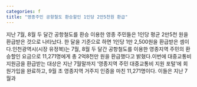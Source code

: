```yaml
---
categories: f
title: "영종주민 공항철도 환승할인 1인당 2만5천원 환급"
---
```

지난 7월, 8월 두 달간 공항철도를 환승 이용한 영종 주민들은 1인당 평균 2만5천 원을 환급받은 것으로 나타났다. 한 달을 기준으로 하면 1인당 1만 2,500원을 환급받은 셈이다.인천광역시(시장 유정복)는 7월, 8월 두 달간 공항철도를 이용한 영종지역 주민의 환승할인 요금으로 11,271명에게 총 2억8천만 원을 환급했다고 밝혔다.이번에 대중교통비 지원금을 환급받는 대상은 지난 7월말까지 ‘영종지역 주민 대중교통비 지원 포털’에 회원가입을 완료하고, 9월 초 영종지역 거주지 인증을 마친 11,271명이다. 이들은 지난 7월과